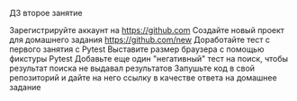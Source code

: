 ДЗ второе занятие

Зарегистрируйте аккаунт на https://github.com
Создайте новый проект для домашнего задания https://github.com/new
Доработайте тест с первого занятия с Pytest
Выставите размер браузера с помощью фикстуры Pytest
Добавьте еще один "негативный" тест на поиск, чтобы результат поиска не выдавал результатов
Запушьте код в свой репозиторий и дайте на него ссылку в качестве ответа на домашнее задание
